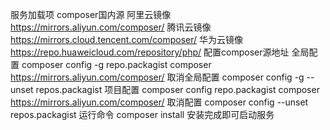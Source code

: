 服务加载项
    composer国内源
        阿里云镜像
            https://mirrors.aliyun.com/composer/
        腾讯云镜像
            https://mirrors.cloud.tencent.com/composer/
        华为云镜像
            https://repo.huaweicloud.com/repository/php/
     配置composer源地址
        全局配置
            composer config -g repo.packagist composer https://mirrors.aliyun.com/composer/
            取消全局配置
                composer config -g --unset repos.packagist
        项目配置
            composer config repo.packagist composer https://mirrors.aliyun.com/composer/
            取消配置
                composer config --unset repos.packagist
    运行命令
        composer install
    安装完成即可启动服务
